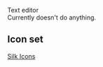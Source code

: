 
Text editor \
Currently doesn't do anything.

## Icon set
[Silk Icons](http://www.famfamfam.com/lab/icons/silk/)
